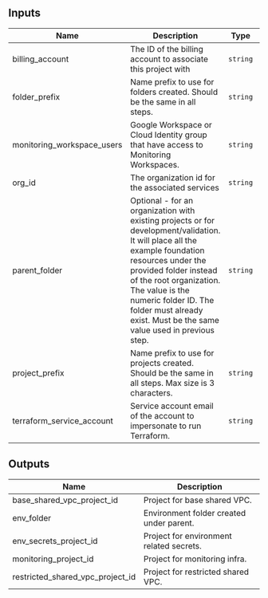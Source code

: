 <!-- BEGINNING OF PRE-COMMIT-TERRAFORM DOCS HOOK -->
## Inputs

| Name | Description | Type | Default | Required |
|------|-------------|------|---------|:--------:|
| billing\_account | The ID of the billing account to associate this project with | `string` | n/a | yes |
| folder\_prefix | Name prefix to use for folders created. Should be the same in all steps. | `string` | `"fld"` | no |
| monitoring\_workspace\_users | Google Workspace or Cloud Identity group that have access to Monitoring Workspaces. | `string` | n/a | yes |
| org\_id | The organization id for the associated services | `string` | n/a | yes |
| parent\_folder | Optional - for an organization with existing projects or for development/validation. It will place all the example foundation resources under the provided folder instead of the root organization. The value is the numeric folder ID. The folder must already exist. Must be the same value used in previous step. | `string` | `""` | no |
| project\_prefix | Name prefix to use for projects created. Should be the same in all steps. Max size is 3 characters. | `string` | `"prj"` | no |
| terraform\_service\_account | Service account email of the account to impersonate to run Terraform. | `string` | n/a | yes |

## Outputs

| Name | Description |
|------|-------------|
| base\_shared\_vpc\_project\_id | Project for base shared VPC. |
| env\_folder | Environment folder created under parent. |
| env\_secrets\_project\_id | Project for environment related secrets. |
| monitoring\_project\_id | Project for monitoring infra. |
| restricted\_shared\_vpc\_project\_id | Project for restricted shared VPC. |

<!-- END OF PRE-COMMIT-TERRAFORM DOCS HOOK -->
